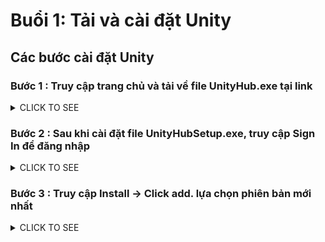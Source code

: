# Buổi 1: Tải và cài đặt Unity
## Các bước cài đặt Unity
### Bước 1 :  Truy cập trang chủ và tải về file UnityHub.exe tại link

<details><summary>CLICK TO SEE</summary>
<<p><a href="https://store.unity.com/download">https://store.unity.com/download</a></p>

<figure class="wp-block-image"><img src="http://www.dotplays.com/wp-content/uploads/2019/11/image-16-1024x576.png" alt="" class="wp-image-1544" srcset="http://www.dotplays.com/wp-content/uploads/2019/11/image-16-1024x576.png 1024w, http://www.dotplays.com/wp-content/uploads/2019/11/image-16-300x169.png 300w, http://www.dotplays.com/wp-content/uploads/2019/11/image-16-768x432.png 768w" sizes="(max-width: 1024px) 100vw, 1024px" /></figure>
</details>

### Bước 2 : Sau khi cài đặt file UnityHubSetup.exe, truy cập Sign In để đăng nhập

<details><summary>CLICK TO SEE</summary>
<figure class="wp-block-image"><img src="http://www.dotplays.com/wp-content/uploads/2019/11/image-17-1024x576.png" alt="" class="wp-image-1545" srcset="http://www.dotplays.com/wp-content/uploads/2019/11/image-17-1024x576.png 1024w, http://www.dotplays.com/wp-content/uploads/2019/11/image-17-300x169.png 300w, http://www.dotplays.com/wp-content/uploads/2019/11/image-17-768x432.png 768w" sizes="(max-width: 1024px) 100vw, 1024px" /></figure>
</details>

### Bước 3 : Truy cập Install -&gt; Click add. lựa chọn phiên bản mới nhất

<details> <summary>CLICK TO SEE</summary>
  
![image-19-1024x576](https://user-images.githubusercontent.com/52252046/103735756-554a2f00-5021-11eb-80fb-e0fdb0326193.png)

<p>Lựa chọn các module cần thiết và nhấn tiếp tục </p>

<figure class="wp-block-image"><img src="http://www.dotplays.com/wp-content/uploads/2019/11/image-19-1024x576.png" alt="" class="wp-image-1548" srcset="http://www.dotplays.com/wp-content/uploads/2019/11/image-19-1024x576.png 1024w, http://www.dotplays.com/wp-content/uploads/2019/11/image-19-300x169.png 300w, http://www.dotplays.com/wp-content/uploads/2019/11/image-19-768x432.png 768w" sizes="(max-width: 1024px) 100vw, 1024px" /></figure>



<p>Ví dụ : Nếu cần build game cho Android thì các bạn cần tải bộ Android Build Support, iOS thì là bộ iOS Build Support &#8230;</p>



<figure class="wp-block-image"><img src="http://www.dotplays.com/wp-content/uploads/2019/11/image-20-1024x576.png" alt="" class="wp-image-1549" srcset="http://www.dotplays.com/wp-content/uploads/2019/11/image-20-1024x576.png 1024w, http://www.dotplays.com/wp-content/uploads/2019/11/image-20-300x169.png 300w, http://www.dotplays.com/wp-content/uploads/2019/11/image-20-768x432.png 768w" sizes="(max-width: 1024px) 100vw, 1024px" /></figure>



<p>Nhấn Next và chờ đợi tải về, quá trình này hơi lâu 1 chút nên cố gắng chờ đợi các em nhé </p>



<figure class="wp-block-image"><img src="http://www.dotplays.com/wp-content/uploads/2019/11/image-21-1024x576.png" alt="" class="wp-image-1550" srcset="http://www.dotplays.com/wp-content/uploads/2019/11/image-21-1024x576.png 1024w, http://www.dotplays.com/wp-content/uploads/2019/11/image-21-300x169.png 300w, http://www.dotplays.com/wp-content/uploads/2019/11/image-21-768x432.png 768w" sizes="(max-width: 1024px) 100vw, 1024px" /></figure>



<p>Sau khi tải xong, các bạn truy cập Activate New Lisence để kích hoạt tài khoản miễn phí nhé . </p>



<figure class="wp-block-image"><img src="http://www.dotplays.com/wp-content/uploads/2019/11/image-24-1024x576.png" alt="" class="wp-image-1557" srcset="http://www.dotplays.com/wp-content/uploads/2019/11/image-24-1024x576.png 1024w, http://www.dotplays.com/wp-content/uploads/2019/11/image-24-300x169.png 300w, http://www.dotplays.com/wp-content/uploads/2019/11/image-24-768x432.png 768w" sizes="(max-width: 1024px) 100vw, 1024px" /></figure>



<figure class="wp-block-image"><img src="http://www.dotplays.com/wp-content/uploads/2019/11/image-25-1024x576.png" alt="" class="wp-image-1558" srcset="http://www.dotplays.com/wp-content/uploads/2019/11/image-25-1024x576.png 1024w, http://www.dotplays.com/wp-content/uploads/2019/11/image-25-300x169.png 300w, http://www.dotplays.com/wp-content/uploads/2019/11/image-25-768x432.png 768w" sizes="(max-width: 1024px) 100vw, 1024px" /></figure>



<p>Kế tiếp chúng ta tạo project mới . Click New</p>



<figure class="wp-block-image"><img src="http://www.dotplays.com/wp-content/uploads/2019/11/image-22-1024x576.png" alt="" class="wp-image-1554" srcset="http://www.dotplays.com/wp-content/uploads/2019/11/image-22-1024x576.png 1024w, http://www.dotplays.com/wp-content/uploads/2019/11/image-22-300x169.png 300w, http://www.dotplays.com/wp-content/uploads/2019/11/image-22-768x432.png 768w" sizes="(max-width: 1024px) 100vw, 1024px" /></figure>



<p>Đặt tên, chọn thư mục lưu dự án. Trong seri chúng ta học game 2D nên chọn template là 2D nhé </p>



<figure class="wp-block-image"><img src="http://www.dotplays.com/wp-content/uploads/2019/11/image-23-1024x576.png" alt="" class="wp-image-1555" srcset="http://www.dotplays.com/wp-content/uploads/2019/11/image-23-1024x576.png 1024w, http://www.dotplays.com/wp-content/uploads/2019/11/image-23-300x169.png 300w, http://www.dotplays.com/wp-content/uploads/2019/11/image-23-768x432.png 768w" sizes="(max-width: 1024px) 100vw, 1024px" /></figure>



<p>Kết quả khi tạo dự án thành công </p>



<figure class="wp-block-image"><img src="http://www.dotplays.com/wp-content/uploads/2019/11/image-26-1024x576.png" alt="" class="wp-image-1560" srcset="http://www.dotplays.com/wp-content/uploads/2019/11/image-26-1024x576.png 1024w, http://www.dotplays.com/wp-content/uploads/2019/11/image-26-300x169.png 300w, http://www.dotplays.com/wp-content/uploads/2019/11/image-26-768x432.png 768w" sizes="(max-width: 1024px) 100vw, 1024px" /></figure>

</details>

